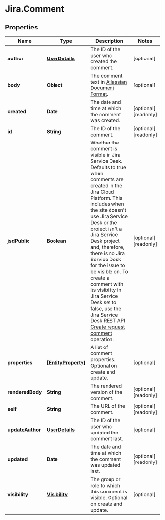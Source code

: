 # Jira.Comment

## Properties

Name | Type | Description | Notes
------------ | ------------- | ------------- | -------------
**author** | [**UserDetails**](UserDetails.md) | The ID of the user who created the comment. | [optional] 
**body** | [**Object**](.md) | The comment text in [Atlassian Document Format](https://developer.atlassian.com/cloud/jira/platform/apis/document/structure/). | [optional] 
**created** | **Date** | The date and time at which the comment was created. | [optional] [readonly] 
**id** | **String** | The ID of the comment. | [optional] [readonly] 
**jsdPublic** | **Boolean** | Whether the comment is visible in Jira Service Desk. Defaults to true when comments are created in the Jira Cloud Platform. This includes when the site doesn&#39;t use Jira Service Desk or the project isn&#39;t a Jira Service Desk project and, therefore, there is no Jira Service Desk for the issue to be visible on. To create a comment with its visibility in Jira Service Desk set to false, use the Jira Service Desk REST API [Create request comment](https://developer.atlassian.com/cloud/jira/service-desk/rest/#api-rest-servicedeskapi-request-issueIdOrKey-comment-post) operation. | [optional] [readonly] 
**properties** | [**[EntityProperty]**](EntityProperty.md) | A list of comment properties. Optional on create and update. | [optional] 
**renderedBody** | **String** | The rendered version of the comment. | [optional] [readonly] 
**self** | **String** | The URL of the comment. | [optional] [readonly] 
**updateAuthor** | [**UserDetails**](UserDetails.md) | The ID of the user who updated the comment last. | [optional] 
**updated** | **Date** | The date and time at which the comment was updated last. | [optional] [readonly] 
**visibility** | [**Visibility**](Visibility.md) | The group or role to which this comment is visible. Optional on create and update. | [optional] 


